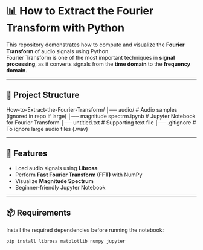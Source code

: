 # 📊 How to Extract the Fourier Transform with Python

This repository demonstrates how to compute and visualize the **Fourier Transform** of audio signals using Python.  
Fourier Transform is one of the most important techniques in **signal processing**, as it converts signals from the **time domain** to the **frequency domain**.

---

## 📂 Project Structure
How-to-Extract-the-Fourier-Transform/
│── audio/                              # Audio samples (ignored in repo if large)
│── magnitude spectrm.ipynb             # Jupyter Notebook for Fourier Transform
│── untitled.txt                        # Supporting text file
│── .gitignore                          # To ignore large audio files (.wav)

---

## 🚀 Features
- Load audio signals using **Librosa**
- Perform **Fast Fourier Transform (FFT)** with NumPy
- Visualize **Magnitude Spectrum**
- Beginner-friendly Jupyter Notebook

---

## 📦 Requirements

Install the required dependencies before running the notebook:

```bash
pip install librosa matplotlib numpy jupyter

